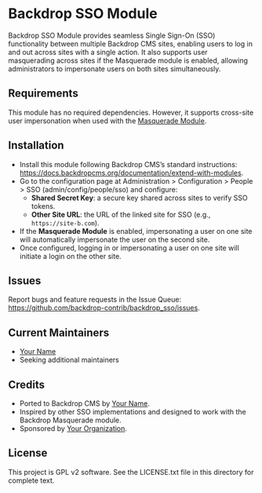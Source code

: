 Backdrop SSO Module
===================
Backdrop SSO Module provides seamless Single Sign-On (SSO) functionality between multiple Backdrop CMS sites, enabling users to log in and out across sites with a single action. It also supports user masquerading across sites if the Masquerade module is enabled, allowing administrators to impersonate users on both sites simultaneously.

Requirements
------------
This module has no required dependencies. However, it supports cross-site user impersonation when used with the [Masquerade Module](https://github.com/backdrop-contrib/masquerade).

Installation
------------
- Install this module following Backdrop CMS’s standard instructions: https://docs.backdropcms.org/documentation/extend-with-modules.
- Go to the configuration page at Administration > Configuration > People > SSO (admin/config/people/sso) and configure:
  - **Shared Secret Key**: a secure key shared across sites to verify SSO tokens.
  - **Other Site URL**: the URL of the linked site for SSO (e.g., `https://site-b.com`).
- If the **Masquerade Module** is enabled, impersonating a user on one site will automatically impersonate the user on the second site.
- Once configured, logging in or impersonating a user on one site will initiate a login on the other site.

Issues
------
Report bugs and feature requests in the Issue Queue:
https://github.com/backdrop-contrib/backdrop_sso/issues.

Current Maintainers
-------------------
- [Your Name](https://github.com/username)
- Seeking additional maintainers

Credits
-------
- Ported to Backdrop CMS by [Your Name](https://github.com/username).
- Inspired by other SSO implementations and designed to work with the Backdrop Masquerade module.
- Sponsored by [Your Organization](https://example.org).

License
-------
This project is GPL v2 software. See the LICENSE.txt file in this directory for complete text.
